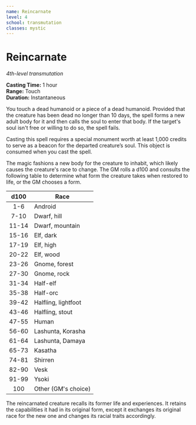 ```yaml
---
name: Reincarnate
level: 4
school: transmutation
classes: mystic
---
```


# Reincarnate

_4th-level transmutation_ 

**Casting Time:** 1 hour    
**Range:** Touch    
**Duration:** Instantaneous 

You touch a dead humanoid or a piece of a dead humanoid. Provided that the creature has been dead no longer than 10 days, the spell forms a new adult body for it and then calls the soul to enter that body. If the target's soul isn't free or willing to do so, the spell fails.

Casting this spell requires a special monument worth at least 1,000 credits to serve as a beacon for the departed creature’s soul. This object is consumed when
you cast the spell.

The magic fashions a new body for the creature to inhabit, which likely causes the creature's race to change. The GM rolls a d100 and consults the following table to determine what form the creature takes when restored to life, or the GM chooses a form. 

| d100   | Race                |
|:------:|---------------------|
|  1-6   | Android             |
|  7-10  | Dwarf, hill         |
| 11-14  | Dwarf, mountain     |
| 15-16  | Elf, dark           |
| 17-19  | Elf, high           |
| 20-22  | Elf, wood           |
| 23-26  | Gnome, forest       |
| 27-30  | Gnome, rock         |
| 31-34  | Half-elf            |
| 35-38  | Half-orc            |
| 39-42  | Halfling, lightfoot |
| 43-46  | Halfling, stout     |
| 47-55  | Human               |
| 56-60  | Lashunta, Korasha   |
| 61-64  | Lashunta, Damaya    |
| 65-73  | Kasatha             |
| 74-81  | Shirren             |
| 82-90  | Vesk                |
| 91-99  | Ysoki               |
| 100    | Other (GM's choice) |

The reincarnated creature recalls its former life and experiences. It retains the capabilities it had in its original form, except it exchanges its original race for the new one and changes its racial traits accordingly. 